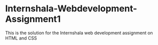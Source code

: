 # Internshala-Webdevelopment-Assignment1
This is the solution for the Internshala web development assignment on HTML and CSS 
